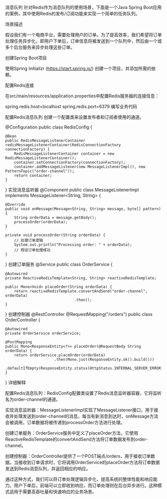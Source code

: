 




消息队列
针对Redis作为消息队列的使用场景，下面是一个Java Spring Boot应用的案例，其中使用Redis的发布/订阅功能来实现一个简单的任务队列。

场景描述

假设我们有一个电商平台，需要处理用户的订单。为了提高效率，我们希望将订单处理任务异步化，即用户下单后，订单信息将被发送到一个队列中，然后由一个或多个后台服务来异步处理这些订单。

创建Spring Boot项目

使用Spring Initializr (https://start.spring.io/) 创建一个项目，并添加所需的依赖。

配置Redis连接

在src/main/resources/application.properties中配置Redis服务器的连接信息：

spring.redis.host=localhost
spring.redis.port=6379
编写业务代码

配置Redis消息队列
创建一个配置类来设置发布者和订阅者使用的通道。

@Configuration
public class RedisConfig {

    @Bean
    public RedisMessageListenerContainer redisMessageListenerContainer(RedisConnectionFactory connectionFactory) {
        RedisMessageListenerContainer container = new RedisMessageListenerContainer();
        container.setConnectionFactory(connectionFactory);
        container.addMessageListener(new MessageListenerImpl(), new PatternTopic("order-channel"));
        return container;
    }
}
实现消息监听器
@Component
public class MessageListenerImpl implements MessageListener<String, String> {

    @Override
    public void onMessage(Message<String, String> message, byte[] pattern) {
        String orderData = message.getBody();
        processOrder(orderData);
    }

    private void processOrder(String orderData) {
        // 处理订单逻辑
        System.out.println("Processing order: " + orderData);
        // 假设订单处理成功
    }
}
创建订单服务
@Service
public class OrderService {

    @Autowired
    private ReactiveRedisTemplate<String, String> reactiveRedisTemplate;

    public Mono<Void> placeOrder(String orderData) {
        return reactiveRedisTemplate.convertAndSend("order-channel", orderData)
                                   .then();
    }
}
创建控制器
@RestController
@RequestMapping("/orders")
public class OrderController {

    @Autowired
    private OrderService orderService;

    @PostMapping
    public Mono<ResponseEntity<?>> placeOrder(@RequestBody String orderData) {
        return orderService.placeOrder(orderData)
                          .then(Mono.just(ResponseEntity.ok().build()))
                          .defaultIfEmpty(ResponseEntity.status(HttpStatus.INTERNAL_SERVER_ERROR).build());
    }
}
详细解释

配置Redis消息队列：RedisConfig配置类设置了Redis消息监听器容器，它将监听名为order-channel的通道。

实现消息监听器：MessageListenerImpl实现了MessageListener接口，用于接收并处理发送到order-channel的消息。每当有新消息到达时，onMessage方法会被调用，订单数据将被传递到processOrder方法进行处理。

创建订单服务：OrderService服务中定义了placeOrder方法，它使用ReactiveRedisTemplate的convertAndSend方法将订单数据发布到order-channel。

创建控制器：OrderController提供了一个POST端点/orders，用于接收订单数据。当接收到订单请求时，它将调用OrderService的placeOrder方法将订单数据发送到Redis消息队列，并返回相应的响应。

通过这种方式，我们可以将订单处理逻辑异步化，提高系统的整体性能和响应能力。用户下单后，前端可以立即收到响应，而订单处理则在后台异步进行。这种模式适用于需要高吞吐量和快速响应的业务场景。




